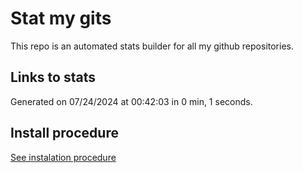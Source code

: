 # Stat my gits

This repo is an automated stats builder for all my github repositories.

## Links to stats


Generated on 07/24/2024 at 00:42:03 in 0 min, 1 seconds.

## Install procedure

[See instalation procedure](./src/install.md)
